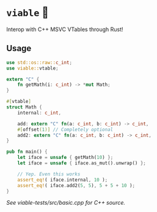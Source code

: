 # ``viable`` 🐍
Interop with C++ MSVC VTables through Rust!

## Usage
```rs
use std::os::raw::c_int;
use viable::vtable;

extern "C" {
	fn getMath(i: c_int) -> *mut Math;
}

#[vtable]
struct Math {
	internal: c_int,

	add: extern "C" fn(a: c_int, b: c_int) -> c_int,
	#[offset(1)] // Completely optional
	add2: extern "C" fn(a: c_int, b: c_int) -> c_int,
}

pub fn main() {
	let iface = unsafe { getMath(10) };
	let iface = unsafe { iface.as_mut().unwrap() };

	// Yep. Even this works
	assert_eq!( iface.internal, 10 );
	assert_eq!( iface.add2(5, 5), 5 + 5 + 10 );
}
```
*See viable-tests/src/basic.cpp for C++ source.*